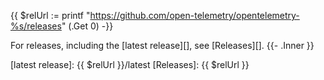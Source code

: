 {{ $relUrl := printf "https://github.com/open-telemetry/opentelemetry-%s/releases" (.Get 0) -}}

For releases, including the [latest release][], see [Releases][].
{{- .Inner }}

[latest release]: {{ $relUrl }}/latest
[Releases]: {{ $relUrl }}
